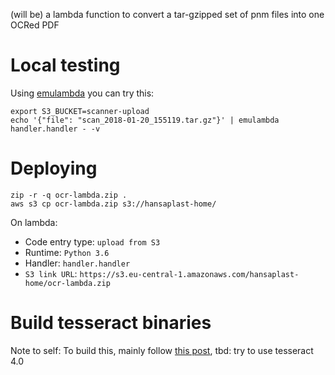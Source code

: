 (will be) a lambda function to convert a tar-gzipped set of pnm files into one OCRed PDF

# Local testing

Using [emulambda](https://github.com/fugue/emulambda) you can try this:

```
export S3_BUCKET=scanner-upload
echo '{"file": "scan_2018-01-20_155119.tar.gz"}' | emulambda handler.handler - -v
```

# Deploying

```
zip -r -q ocr-lambda.zip .
aws s3 cp ocr-lambda.zip s3://hansaplast-home/
```

On lambda: 

- Code entry type: `upload from S3`
- Runtime: `Python 3.6`
- Handler: `handler.handler`
- `S3 link URL`: `https://s3.eu-central-1.amazonaws.com/hansaplast-home/ocr-lambda.zip`

# Build tesseract binaries

Note to self: To build this, mainly follow [this post](https://stackoverflow.com/questions/33588262/tesseract-ocr-on-aws-lambda-via-virtualenv), tbd: try to use tesseract 4.0
